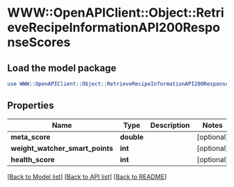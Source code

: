 # WWW::OpenAPIClient::Object::RetrieveRecipeInformationAPI200ResponseScores

## Load the model package
```perl
use WWW::OpenAPIClient::Object::RetrieveRecipeInformationAPI200ResponseScores;
```

## Properties
Name | Type | Description | Notes
------------ | ------------- | ------------- | -------------
**meta_score** | **double** |  | [optional] 
**weight_watcher_smart_points** | **int** |  | [optional] 
**health_score** | **int** |  | [optional] 

[[Back to Model list]](../README.md#documentation-for-models) [[Back to API list]](../README.md#documentation-for-api-endpoints) [[Back to README]](../README.md)


